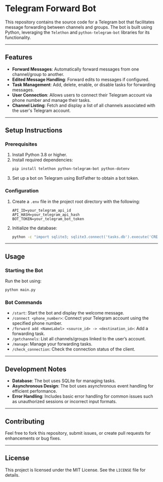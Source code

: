 # Telegram Forward Bot

This repository contains the source code for a Telegram bot that facilitates message forwarding between channels and groups. The bot is built using Python, leveraging the `Telethon` and `python-telegram-bot` libraries for its functionality.

---

## Features

- **Forward Messages**: Automatically forward messages from one channel/group to another.
- **Edited Message Handling**: Forward edits to messages if configured.
- **Task Management**: Add, delete, enable, or disable tasks for forwarding messages.
- **User Connection**: Allows users to connect their Telegram account via phone number and manage their tasks.
- **Channel Listing**: Fetch and display a list of all channels associated with the user's Telegram account.

---

## Setup Instructions

### Prerequisites

1. Install Python 3.8 or higher.
2. Install required dependencies:
   ```bash
   pip install telethon python-telegram-bot python-dotenv
   ```
3. Set up a bot on Telegram using BotFather to obtain a bot token.

### Configuration

1. Create a `.env` file in the project root directory with the following:
   ```env
   API_ID=your_telegram_api_id
   API_HASH=your_telegram_api_hash
   BOT_TOKEN=your_telegram_bot_token
   ```

2. Initialize the database:
   ```bash
   python -c "import sqlite3; sqlite3.connect('tasks.db').execute('CREATE TABLE IF NOT EXISTS tasks (id INTEGER PRIMARY KEY AUTOINCREMENT, user_id INTEGER, name TEXT, source_id INTEGER, destination_id INTEGER, enabled INTEGER DEFAULT 1, edit_enabled INTEGER DEFAULT 1)')"
   ```

---

## Usage

### Starting the Bot
Run the bot using:
```bash
python main.py
```

### Bot Commands

- `/start`: Start the bot and display the welcome message.
- `/connect <phone_number>`: Connect your Telegram account using the specified phone number.
- `/forward add <NameLabel> <source_id> -> <destination_id>`: Add a forwarding task.
- `/getchannels`: List all channels/groups linked to the user’s account.
- `/manage`: Manage your forwarding tasks.
- `/check_connection`: Check the connection status of the client.

---

## Development Notes

- **Database**: The bot uses SQLite for managing tasks.
- **Asynchronous Design**: The bot uses asynchronous event handling for efficient performance.
- **Error Handling**: Includes basic error handling for common issues such as unauthorized sessions or incorrect input formats.

---

## Contributing

Feel free to fork this repository, submit issues, or create pull requests for enhancements or bug fixes.

---

## License

This project is licensed under the MIT License. See the `LICENSE` file for details.
